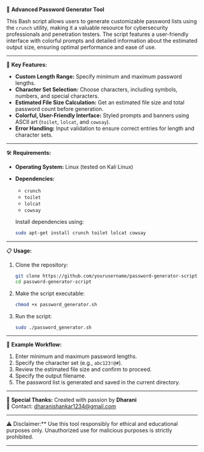 🔐 **Advanced Password Generator Tool**

This Bash script allows users to generate customizable password lists using the `crunch` utility, making it a valuable resource for cybersecurity professionals and penetration testers. The script features a user-friendly interface with colorful prompts and detailed information about the estimated output size, ensuring optimal performance and ease of use.

---
 🚀 **Key Features:**

- **Custom Length Range:** Specify minimum and maximum password lengths.
- **Character Set Selection:** Choose characters, including symbols, numbers, and special characters.
- **Estimated File Size Calculation:** Get an estimated file size and total password count before generation.
- **Colorful, User-Friendly Interface:** Styled prompts and banners using ASCII art (`toilet`, `lolcat`, and `cowsay`).
- **Error Handling:** Input validation to ensure correct entries for length and character sets.

---
 🛠️ **Requirements:**

- **Operating System:** Linux (tested on Kali Linux)
- **Dependencies:** 
  - `crunch` 
  - `toilet` 
  - `lolcat` 
  - `cowsay`
  
  Install dependencies using:
  ```bash
  sudo apt-get install crunch toilet lolcat cowsay
  ```

---
📋 **Usage:**

1. Clone the repository:
   ```bash
   git clone https://github.com/yourusername/password-generator-script.git
   cd password-generator-script
   ```

2. Make the script executable:
   ```bash
   chmod +x password_generator.sh
   ```

3. Run the script:
   ```bash
   sudo ./password_generator.sh
   ```

---
🧪 **Example Workflow:**

1. Enter minimum and maximum password lengths.
2. Specify the character set (e.g., `abc123!@#`).
3. Review the estimated file size and confirm to proceed.
4. Specify the output filename.
5. The password list is generated and saved in the current directory.

---
 🎨 **Special Thanks:**
Created with passion by **Dharani**  
🔗 Contact: dharanishankar1234@gmail.com

---
⚠️ Disclaimer:** Use this tool responsibly for ethical and educational purposes only. Unauthorized use for malicious purposes is strictly prohibited.

---



